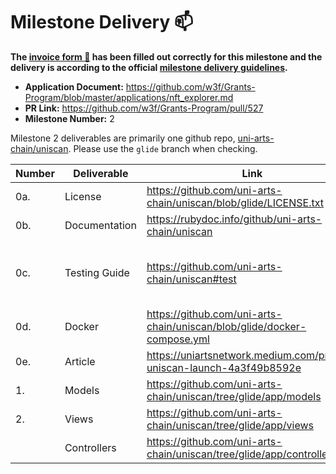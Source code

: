 # Milestone Delivery :mailbox:

**The [invoice form :pencil:](https://docs.google.com/forms/d/e/1FAIpQLSfmNYaoCgrxyhzgoKQ0ynQvnNRoTmgApz9NrMp-hd8mhIiO0A/viewform) has been filled out correctly for this milestone and the delivery is according to the official [milestone delivery guidelines](https://github.com/w3f/Grants-Program/blob/master/docs/milestone-deliverables-guidelines.md).**

- **Application Document:** https://github.com/w3f/Grants-Program/blob/master/applications/nft_explorer.md
- **PR Link:** https://github.com/w3f/Grants-Program/pull/527
- **Milestone Number:** 2

Milestone 2 deliverables are primarily one github repo, [uni-arts-chain/uniscan](https://github.com/uni-arts-chain/uniscan). Please use the `glide` branch when checking.

| Number | Deliverable   | Link                                                                    | Notes                                                                            |
| ------ | ------------- | ----------------------------------------------------------------------- | -------------------------------------------------------------------------------- |
| 0a.    | License       | https://github.com/uni-arts-chain/uniscan/blob/glide/LICENSE.txt        |                                                                                  |
| 0b.    | Documentation | https://rubydoc.info/github/uni-arts-chain/uniscan                      |                                                                                  |
| 0c.    | Testing Guide | https://github.com/uni-arts-chain/uniscan#test                          | You can also [test in docker](https://github.com/uni-arts-chain/uniscan#test-1). |
| 0d.    | Docker        | https://github.com/uni-arts-chain/uniscan/blob/glide/docker-compose.yml | [Guide](https://github.com/uni-arts-chain/uniscan#docker)                        |
| 0e.    | Article       | https://uniartsnetwork.medium.com/project-uniscan-launch-4a3f49b8592e   |                                                                                  |
| 1.     | Models        | https://github.com/uni-arts-chain/uniscan/tree/glide/app/models         |                                                                                  |
| 2.     | Views         | https://github.com/uni-arts-chain/uniscan/tree/glide/app/views          |                                                                                  |
|        | Controllers   | https://github.com/uni-arts-chain/uniscan/tree/glide/app/controllers    |                                                                                  |
